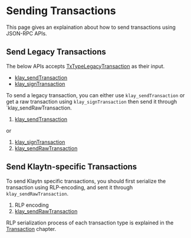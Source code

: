 # Sending Transactions

This page gives an explaination about how to send transactions using JSON-RPC APIs.

## Send Legacy Transactions

The below APIs accepts [TxTypeLegacyTransaction] as their input.

- [klay_sendTransaction]
- [klay_signTransaction]

To send a legacy transaction, you can either use `klay_sendTransaction` or get a raw transaction using `klay_signTransaction` then send it through `klay_sendRawTransaction. 

1. [klay_sendTransaction]

 or 

1. [klay_signTransaction]
2. [klay_sendRawTransaction] 

## Send Klaytn-specific Transactions

To send Klaytn specific transactions, you should first serialize the transaction using RLP-encoding, and sent it through `klay_sendRawTransaction`.

1. RLP encoding
2. [klay_sendRawTransaction]

RLP serialization process of each transaction type is explained in the [Transaction] chapter.  


[TxTypeLegacyTransaction]: ../../klaytn/design/transactions/basic.md#txtypelegacytransaction
[klay_sendTransaction]: api-references/platform/transaction.md#klay_sendtransaction
[klay_signTransaction]: api-references/platform/transaction.md#klay_signtransaction
[klay_sendRawTransaction]: api-references/platform/transaction.md#klay_sendrawtransaction
[Transaction]: ../../klaytn/design/transactions/README.md  
